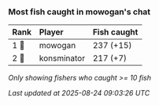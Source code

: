 ### Most fish caught in mowogan's chat

| Rank  | Player      | Fish caught |
|:------|:------------|:------------|
| 1 🥇  | mowogan     | 237 (+15)   |
| 2 🥈  | konsminator | 217 (+7)    |

_Only showing fishers who caught >= 10 fish_

_Last updated at 2025-08-24 09:03:26 UTC_